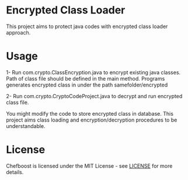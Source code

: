 # Encrypted Class Loader
This project aims to protect java codes with encrypted class loader approach.

Usage
=====
1- Run com.crypto.ClassEncryption.java to encrypt existing java classes. Path of class file should be defined in the main method. Programs generates encrypted class in under the path samefolder/encrypted

2- Run com.crypto.CryptoCodeProject.java to decrypt and run encrypted class file.

You might modify the code to store encrypted class in database. This project aims class loading and encryption/decryption procedures to be understandable.

License
=======
Chefboost is licensed under the MIT License - see [LICENSE](https://github.com/serengil/encrypted-class-loader/blob/master/LICENSE) for more details.
